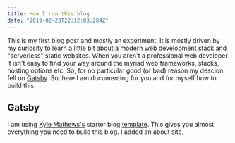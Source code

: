 ```yaml
---
title: How I run this blog
date: "2019-02-23T22:12:03.284Z"
---
```


This is my first blog post and mostly an experiment. It is mostly driven
by my curiosity to learn a little bit about a modern web development stack and "serverless"
static websites. When you aren't a professional web developer it isn't easy to find your way around
the myriad web frameworks, stacks, hosting options etc. So, for no particular good (or bad) reason my descion
fell on [Gatsby](https://www.gatsbyjs.org/). So, here I am  documenting for you and for myself how to build this.


## Gatsby 

I am using [Kyle Mathews's](https://twitter.com/kylemathews) starter blog [template](https://www.gatsbyjs.org/starters/gatsbyjs/gatsby-starter-blog/). This gives you almost everything you need to build this blog. I added
an about site. 